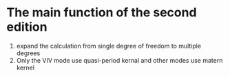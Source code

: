 # The main function of the second edition

1. expand the calculation from single degree of freedom to multiple degrees
2. Only the VIV mode use quasi-period kernal and other modes use matern kernel
